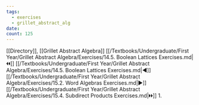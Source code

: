 ```yaml
---
tags:
  - exercises
  - grillet_abstract_alg
date:
count: 125
---
```

[[Directory]], [[Grillet Abstract Algebra]]
[[/Textbooks/Undergraduate/First Year/Grillet Abstract Algebra/Exercises/14.5. Boolean Lattices Exercises.md|🞀🞀]] [[/Textbooks/Undergraduate/First Year/Grillet Abstract Algebra/Exercises/14.5. Boolean Lattices Exercises.md|◀]] [[/Textbooks/Undergraduate/First Year/Grillet Abstract Algebra/Exercises/15.2. Word Algebras Exercises.md|▶]] [[/Textbooks/Undergraduate/First Year/Grillet Abstract Algebra/Exercises/15.4. Subdirect Products Exercises.md|🞂🞂]]
1. 